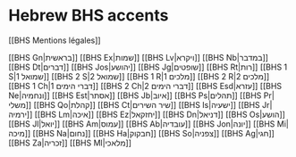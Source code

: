 # Hebrew BHS accents

[[BHS Mentions légales]]

[[BHS Gn|בראשית]]
[[BHS Ex|שמות]]
[[BHS Lv|ויקרא]]
[[BHS Nb|במדבר]]
[[BHS Dt|דברים]]
[[BHS Jos|יהושע]]
[[BHS Jg|שופטים]]
[[BHS Rt|רות]]
[[BHS 1 S|1 שמואל]]
[[BHS 2 S|2 שמואל]]
[[BHS 1 R|1 מלכים]]
[[BHS 2 R|2 מלכים]]
[[BHS 1 Ch|1 דברי הימים]]
[[BHS 2 Ch|2 דברי הימים]]
[[BHS Esd|עזרא]]
[[BHS Ne|ונחמיה]]
[[BHS Est|אסתר]]
[[BHS Jb|איוב]]
[[BHS Ps|תהלים]]
[[BHS Pr|משלי]]
[[BHS Qo|קהלת]]
[[BHS Ct|שיר השירים]]
[[BHS Is|ישעיה]]
[[BHS Jr|ירמיה]]
[[BHS Lm|איכה]]
[[BHS Ez|יחזקאל]]
[[BHS Dn|דניאל]]
[[BHS Os|הושע]]
[[BHS Jl|יואל]]
[[BHS Am|עמוס]]
[[BHS Ab|עובדיה]]
[[BHS Jon|יונה]]
[[BHS Mi|מיכה]]
[[BHS Na|נחום]]
[[BHS Ha|חבקוק]]
[[BHS So|צפניה]]
[[BHS Ag|חגי]]
[[BHS Za|זכריה]]
[[BHS Ml|מלאכי]]
